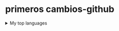# primeros cambios-github
<details>
<summary>My top languages</summary>

| corr | Lenguages |
|-----:|-----------|
|     1| JavaScript|
|     2| Python    |
|     3| SQL       |
|     4| VBScrip   |
|     5| Cobol     |
|     6| HTML      |
|     7| CSS       |

</details>
